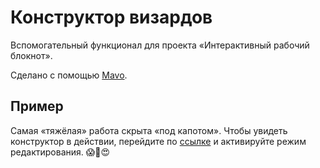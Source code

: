 # Конструктор визардов

Вспомогательный функционал для проекта «Интерактивный рабочий блокнот».

Сделано с помощью [Mavo](https://mavo.io/).

## Пример

Самая «тяжёлая» работа скрыта «под капотом». Чтобы увидеть конструктор в действии, перейдите по [ссылке](https://dmitrysharabin.github.io/wizard-constructor/?wizardConstructor-init=example.json) и активируйте режим редактирования. 😱🤔😍
